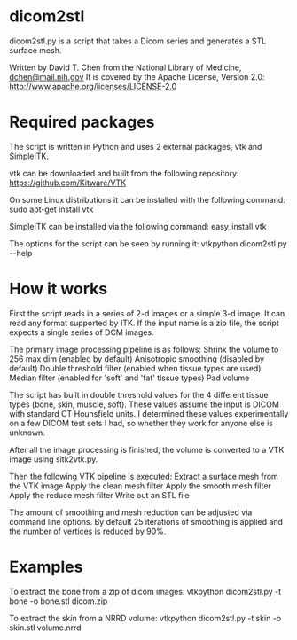 dicom2stl
=========
dicom2stl.py is a script that takes a Dicom series and generates a STL surface mesh.

Written by David T. Chen from the National Library of Medicine, dchen@mail.nih.gov
It is covered by the Apache License, Version 2.0:
    http://www.apache.org/licenses/LICENSE-2.0
    
Required packages
=================
The script is written in Python and uses 2 external packages, vtk and SimpleITK.

vtk can be downloaded and built from the following repository:
    https://github.com/Kitware/VTK
    
On some Linux distributions it can be installed with the following command:
    sudo apt-get install vtk
    
SimpleITK can be installed via the following command:
    easy_install vtk
    
The options for the script can be seen by running it:
    vtkpython dicom2stl.py --help
    

How it works
============
First the script reads in a series of 2-d images or a simple 3-d image.  It can read
any format supported by ITK.  If the input name is a zip file, the script expects a
single series of DCM images.

The primary image processing pipeline is as follows:
    Shrink the volume to 256 max dim (enabled by default)
    Anisotropic smoothing (disabled by default)
    Double threshold filter (enabled when tissue types are used)
    Median filter (enabled for 'soft' and 'fat' tissue types)
    Pad volume
    
The script has built in double threshold values for the 4 different tissue types (bone, skin, muscle, soft).
These values assume the input is DICOM with standard CT Hounsfield units.  I determined these values experimentally
on a few DICOM test sets I had, so whether they work for anyone else is unknown.

After all the image processing is finished, the volume is converted to a VTK image using sitk2vtk.py.

Then the following VTK pipeline is executed:
    Extract a surface mesh from the VTK image
    Apply the clean mesh filter
    Apply the smooth mesh filter
    Apply the reduce mesh filter
    Write out an STL file
    
The amount of smoothing and mesh reduction can be adjusted via command line options.  By default
25 iterations of smoothing is applied and the number of vertices is reduced by 90%.


Examples
========

To extract the bone from a zip of dicom images:
    vtkpython dicom2stl.py -t bone -o bone.stl dicom.zip
    
To extract the skin from a NRRD volume:
    vtkpython dicom2stl.py -t skin -o skin.stl volume.nrrd
